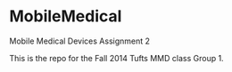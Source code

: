 MobileMedical
=============

Mobile Medical Devices Assignment 2

This is the repo for the Fall 2014 Tufts MMD class Group 1. 
